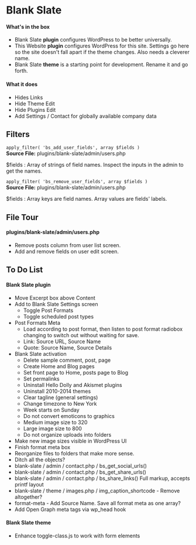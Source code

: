 # Blank Slate #

#### What's in the box ####

- Blank Slate **plugin** configures WordPress to be better universally.
- This Website **plugin** configures WordPress for this site. Settings go here so the site doesn't fall apart if the theme changes. Also needs a cleverer name.
- Blank Slate **theme** is a starting point for development. Rename it and go forth.

#### What it does ####

- Hides Links
- Hide Theme Edit
- Hide Plugins Edit
- Add Settings / Contact for globally available company data

## Filters ##

`apply_filter( 'bs_add_user_fields', array $fields )`  
**Source File:** plugins/blank-slate/admin/users.php

$fields : Array of strings of field names. Inspect the inputs in the admin to get the names.

`apply_filter( 'bs_remove_user_fields', array $fields )`  
**Source File:** plugins/blank-slate/admin/users.php

$fields : Array keys are field names. Array values are fields' labels.

## File Tour ##

#### plugins/blank-slate/admin/users.php ####

- Remove posts column from user list screen.
- Add and remove fields on user edit screen.

## To Do List ##

#### Blank Slate plugin ####

- Move Excerpt box above Content
- Add to Blank Slate Settings screen
    - Toggle Post Formats
    - Toggle scheduled post types
- Post Formats Meta
    - Load according to post format, then listen to post format radiobox changing to switch out without waiting for save.
    - Link: Source URL, Source Name
    - Quote: Source Name, Source Details
- Blank Slate activation
    - Delete sample comment, post, page
    - Create Home and Blog pages
    - Set front page to Home, posts page to Blog
    - Set permalinks
    - Uninstall Hello Dolly and Akismet plugins
    - Uninstall 2010-2014 themes
    - Clear tagline (general settings)
    - Change timezone to New York
    - Week starts on Sunday
    - Do not convert emoticons to graphics
    - Medium image size to 320
    - Large image size to 800
    - Do not organize uploads into folders
- Make new image sizes visible in WordPress UI
- Finish format meta box
- Reorganize files to folders that make more sense.
- Ditch all the objects?
- blank-slate / admin / contact.php / bs_get_social_urls()
- blank-slate / admin / contact.php / bs_get_share_urls()
- blank-slate / admin / contact.php / bs_share_links() Full markup, accepts printf layout
- blank-slate / theme / images.php / img_caption_shortcode - Remove altogether?
- format-meta - Add Source Name. Save all format meta as one array?
- Add Open Graph meta tags via wp_head hook

#### Blank Slate theme ####

- Enhance toggle-class.js to work with form elements
